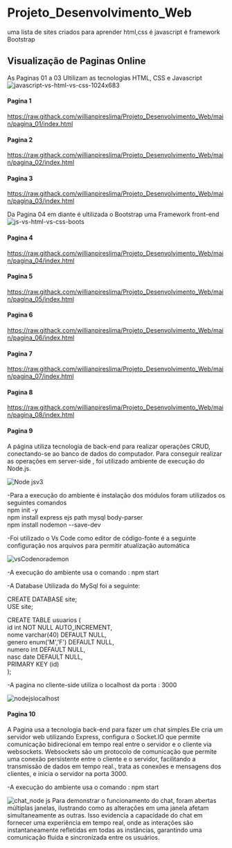 # Projeto_Desenvolvimento_Web
 uma lista de sites criados para aprender html,css é javascript é framework Bootstrap

## Visualização de Paginas Online

As Paginas 01 a 03 Ultilizam as tecnologias HTML, CSS e Javascript
![javascript-vs-html-vs-css-1024x683](https://github.com/willianpireslima/Projeto_Desenvolvimento_Web/assets/158337302/f3f2f650-031f-441a-a316-28fb492e5487)

#### Pagina 1
https://raw.githack.com/willianpireslima/Projeto_Desenvolvimento_Web/main/pagina_01/index.html

#### Pagina 2
https://raw.githack.com/willianpireslima/Projeto_Desenvolvimento_Web/main/pagina_02/index.html

#### Pagina 3
https://raw.githack.com/willianpireslima/Projeto_Desenvolvimento_Web/main/pagina_03/index.html

Da Pagina 04 em diante é ultilizada o Bootstrap uma Framework front-end 
![js-vs-html-vs-css-boots](https://github.com/willianpireslima/Projeto_Desenvolvimento_Web/assets/158337302/f8eda976-4142-4a60-a110-a38748cf2988)

#### Pagina 4
https://raw.githack.com/willianpireslima/Projeto_Desenvolvimento_Web/main/pagina_04/index.html

#### Pagina 5
https://raw.githack.com/willianpireslima/Projeto_Desenvolvimento_Web/main/pagina_05/index.html

#### Pagina 6
https://raw.githack.com/willianpireslima/Projeto_Desenvolvimento_Web/main/pagina_06/index.html

#### Pagina 7
https://raw.githack.com/willianpireslima/Projeto_Desenvolvimento_Web/main/pagina_07/index.html

#### Pagina 8
https://raw.githack.com/willianpireslima/Projeto_Desenvolvimento_Web/main/pagina_08/index.html

#### Pagina 9

A página utiliza tecnologia de back-end para realizar operações CRUD, conectando-se ao banco de dados do computador. Para conseguir realizar as operações em server-side 
, foi utilizado ambiente de execução do Node.js.

![Node jsv3](https://github.com/willianpireslima/Projeto_Desenvolvimento_Web/assets/158337302/55534e7f-d9f0-4863-be6c-510f0a3eaf2a)

-Para a execução do ambiente é instalação dos módulos foram utilizados os seguintes comandos\
npm init -y\
npm install express ejs path mysql body-parser\
npm install nodemon --save-dev

-Foi utilizado o Vs Code como editor de código-fonte é a seguinte configuração nos arquivos para permitir atualização automática 

![vsCodenorademon](https://github.com/willianpireslima/Projeto_Desenvolvimento_Web/assets/158337302/2c145ca6-1a9a-4ee3-90c8-a326c3fa99b2)

-A execução do ambiente usa o comando : npm start

-A Database Utilizada do MySql foi a seguinte:

CREATE DATABASE site;\
USE site;

CREATE TABLE usuarios (\
  id int NOT NULL AUTO_INCREMENT,\
  nome varchar(40) DEFAULT NULL,\
  genero enum('M','F') DEFAULT NULL,\
  numero int DEFAULT NULL,\
  nasc date DEFAULT NULL,\
  PRIMARY KEY (id)\
);

-A pagina no cliente-side utiliza o localhost da porta : 3000

![nodejslocalhost](https://github.com/willianpireslima/Projeto_Desenvolvimento_Web/assets/158337302/c6cb6f38-b999-4794-a2a6-f32399e1ca2a)

#### Pagina 10

A Pagina usa a tecnologia back-end para fazer um chat simples.Ele cria um servidor web utilizando Express, configura o Socket.IO  que permite comunicação bidirecional em tempo real entre o servidor e o cliente via websockets. Websockets são um protocolo de comunicação que permite uma conexão persistente entre o cliente e o servidor, facilitando a transmissão de dados em tempo real., trata as conexões e mensagens dos clientes, e inicia o servidor na porta 3000.

-A execução do ambiente usa o comando : npm start

![chat_node js](https://github.com/willianpireslima/Projeto_Desenvolvimento_Web/assets/158337302/55f83284-0a60-4f5d-8c09-aa7cf6790ba5)
Para demonstrar o funcionamento do chat, foram abertas múltiplas janelas, ilustrando como as alterações em uma janela afetam simultaneamente as outras. Isso evidencia a capacidade do chat em fornecer uma experiência em tempo real, onde as interações são instantaneamente refletidas em todas as instâncias, garantindo uma comunicação fluida e sincronizada entre os usuários.

